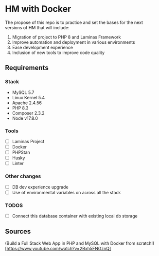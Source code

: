 # HM with Docker

The propose of this repo is to practice and set the bases for the next versions of HM that will include:

1. Migration of project to PHP 8 and Laminas Framework
2. Improve automation and deployment in various environments
3. Ease development experience
4. Inclusion of new tools to improve code quality

## Requirements

### Stack

- MySQL 5.7
- Linux Kernel 5.4
- Apache 2.4.56
- PHP 8.3
- Composer 2.3.2
- Node v17.8.0

### Tools

- [ ] Laminas Project
- [ ] Docker
- [ ] PHPStan
- [ ] Husky
- [ ] Linter

### Other changes

- [ ] DB dev experience upgrade
- [ ] Use of environmental variables on across all the stack

### TODOS

- [ ] Connect this database container with existing local db storage

## Sources

(Build a Full Stack Web App in PHP and MySQL with Docker from scratch!)[https://www.youtube.com/watch?v=2Bxh5FNGznQ]
